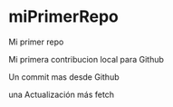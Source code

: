 # miPrimerRepo

Mi primer repo

Mi primera contribucion local para Github

Un commit mas desde Github

una Actualización más fetch
